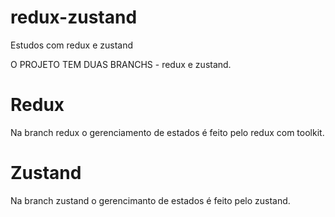 # redux-zustand
Estudos com redux e zustand


O PROJETO TEM DUAS BRANCHS - redux e zustand.

# Redux
  Na branch redux o gerenciamento de estados é feito pelo redux com toolkit.

# Zustand
  Na branch zustand o gerencimanto de estados é feito pelo zustand.
